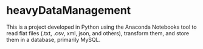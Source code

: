# heavyDataManagement
 This is a project developed in Python using the Anaconda Notebooks tool to read flat files (.txt, .csv, xml, json, and others), transform them, and store them in a 
 database, primarily MySQL.
